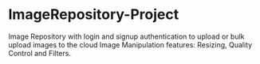 # ImageRepository-Project
Image Repository with login and signup authentication to upload or bulk upload images to the cloud
Image Manipulation features: Resizing, Quality Control and Filters.
